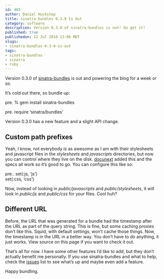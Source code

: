 ```yaml
--- 
id: 465
author: Daniel Huckstep
title: sinatra-bundles 0.3.0 Is Out
category: software
description: Version 0.3.0 of sinatra-bundles is out! Go get it!
published: true
publishedon: 12 Jul 2010 13:06 MDT
slugs: 
- sinatra-bundles-0-3-0-is-out
tags: 
- sinatra-bundles
- sinatra
- ruby
---
```

Version 0.3.0 of
[sinatra-bundles](http://github.com/darkhelmet/sinatra-bundles) is out
and powering the blog for a week or so.

It’s cold out there, so bundle up:

pre. % gem install sinatra-bundles

pre. require ‘sinatra/bundles’

Version 0.3.0 has a new feature and a slight API change.

## Custom path prefixes

Yeah, I know, not everybody is as awesome as I am with their stylesheets
and javascript files in the *stylesheets* and *javascripts* directories,
but now you can control where they live on the disk.
[docunext](http://github.com/docunext) added this and the specs all work
so it’s good to go. You can configure this like so:

pre.. set(:js, ‘js’)\
set(:css, ‘css’)

Now, instead of looking in *public/javascripts* and
*public/stylesheets*, it will look in *public/js* and *public/css* for
your files. Cool huh?

## Different URL

Before, the URL that was generated for a bundle had the timestamp after
the URL as part of the query string. This is fine, but some caching
proxies don’t like this. Squid, with default settings, won’t cache those
things. Now, the timestamp is in the URL in a better way. You don’t have
to do anything, it just works. View source on this page if you want to
check it out.

That’s all for now. I have some other features I’d like to add, but they
don’t actually benefit me personally. If you use sinatra-bundles and
what to help, check the
[issues](http://github.com/darkhelmet/sinatra-bundles/issues) list to
see what’s up and maybe even add a feature.

Happy bundling.